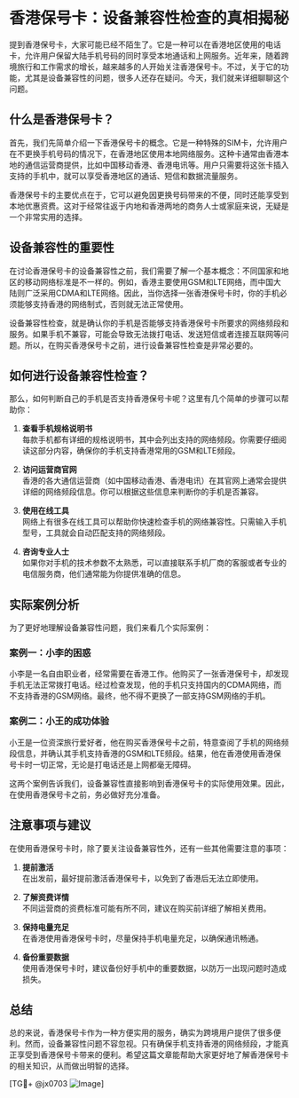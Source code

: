 # 香港保号卡：设备兼容性检查的真相揭秘

提到香港保号卡，大家可能已经不陌生了。它是一种可以在香港地区使用的电话卡，允许用户保留大陆手机号码的同时享受本地通话和上网服务。近年来，随着跨境旅行和工作需求的增长，越来越多的人开始关注香港保号卡。不过，关于它的功能，尤其是设备兼容性的问题，很多人还存在疑问。今天，我们就来详细聊聊这个问题。

## 什么是香港保号卡？

首先，我们先简单介绍一下香港保号卡的概念。它是一种特殊的SIM卡，允许用户在不更换手机号码的情况下，在香港地区使用本地网络服务。这种卡通常由香港本地的通信运营商提供，比如中国移动香港、香港电讯等。用户只需要将这张卡插入支持的手机中，就可以享受香港地区的通话、短信和数据流量服务。

香港保号卡的主要优点在于，它可以避免因更换号码带来的不便，同时还能享受到本地优惠资费。这对于经常往返于内地和香港两地的商务人士或家庭来说，无疑是一个非常实用的选择。

## 设备兼容性的重要性

在讨论香港保号卡的设备兼容性之前，我们需要了解一个基本概念：不同国家和地区的移动网络标准是不一样的。例如，香港主要使用GSM和LTE网络，而中国大陆则广泛采用CDMA和LTE网络。因此，当你选择一张香港保号卡时，你的手机必须能够支持香港的网络制式，否则就无法正常使用。

设备兼容性检查，就是确认你的手机是否能够支持香港保号卡所要求的网络频段和服务。如果手机不兼容，可能会导致无法拨打电话、发送短信或者连接互联网等问题。所以，在购买香港保号卡之前，进行设备兼容性检查是非常必要的。

## 如何进行设备兼容性检查？

那么，如何判断自己的手机是否支持香港保号卡呢？这里有几个简单的步骤可以帮助你：

1. **查看手机规格说明书**  
   每款手机都有详细的规格说明书，其中会列出支持的网络频段。你需要仔细阅读这部分内容，确保你的手机支持香港常用的GSM和LTE频段。

2. **访问运营商官网**  
   香港的各大通信运营商（如中国移动香港、香港电讯）在其官网上通常会提供详细的网络频段信息。你可以根据这些信息来判断你的手机是否兼容。

3. **使用在线工具**  
   网络上有很多在线工具可以帮助你快速检查手机的网络兼容性。只需输入手机型号，工具就会自动匹配支持的网络频段。

4. **咨询专业人士**  
   如果你对手机的技术参数不太熟悉，可以直接联系手机厂商的客服或者专业的电信服务商，他们通常能为你提供准确的信息。

## 实际案例分析

为了更好地理解设备兼容性问题，我们来看几个实际案例：

### 案例一：小李的困惑  
小李是一名自由职业者，经常需要在香港工作。他购买了一张香港保号卡，却发现手机无法正常拨打电话。经过检查发现，他的手机只支持国内的CDMA网络，而不支持香港的GSM网络。最终，他不得不更换了一部支持GSM网络的手机。

### 案例二：小王的成功体验  
小王是一位资深旅行爱好者，他在购买香港保号卡之前，特意查阅了手机的网络频段信息，并确认其手机支持香港的GSM和LTE频段。结果，他在香港使用香港保号卡时一切正常，无论是打电话还是上网都毫无障碍。

这两个案例告诉我们，设备兼容性直接影响到香港保号卡的实际使用效果。因此，在使用香港保号卡之前，务必做好充分准备。

## 注意事项与建议

在使用香港保号卡时，除了要关注设备兼容性外，还有一些其他需要注意的事项：

1. **提前激活**  
   在出发前，最好提前激活香港保号卡，以免到了香港后无法立即使用。

2. **了解资费详情**  
   不同运营商的资费标准可能有所不同，建议在购买前详细了解相关费用。

3. **保持电量充足**  
   在香港使用香港保号卡时，尽量保持手机电量充足，以确保通讯畅通。

4. **备份重要数据**  
   使用香港保号卡时，建议备份好手机中的重要数据，以防万一出现问题时造成损失。

## 总结

总的来说，香港保号卡作为一种方便实用的服务，确实为跨境用户提供了很多便利。然而，设备兼容性问题不容忽视。只有确保手机支持香港的网络频段，才能真正享受到香港保号卡带来的便利。希望这篇文章能帮助大家更好地了解香港保号卡的相关知识，从而做出明智的选择。

[TG💪+ @jx0703 ![Image](https://github.com/user-attachments/assets/dbca1d08-cadb-493c-b0ec-ad6f7a83f270)]
